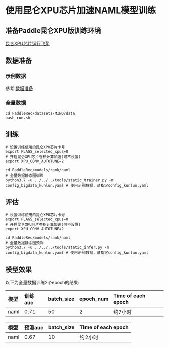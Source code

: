# 使用昆仑XPU芯片加速NAML模型训练

## 准备Paddle昆仑XPU版训练环境
[昆仑XPU芯片运行飞桨](https://www.paddlepaddle.org.cn/documentation/docs/zh/guides/xpu_docs/index_cn.html)

## 数据准备

### 示例数据
参考 [数据准备](README##数据准备)


### 全量数据
```shell
cd PaddleRec/datasets/MIND/data
bash run.sh
```

## 训练
```shell
# 设置训练使用的昆仑XPU芯片卡号
export FLAGS_selected_xpus=0
# 开启昆仑XPU芯片卷积计算加速(可不设置)
export XPU_CONV_AUTOTUNE=2

cd PaddleRec/models/rank/naml 
# 全量数据静态图训练
python3.7 -u ../../../tools/static_trainer.py -m config_bigdata_kunlun.yaml # 使用示例数据，请指定config_kunlun.yaml
```

## 评估
```shell
# 设置训练使用的昆仑XPU芯片卡号
export FLAGS_selected_xpus=0
# 开启昆仑XPU芯片卷积计算加速(可不设置)
export XPU_CONV_AUTOTUNE=2

cd PaddleRec/models/rank/naml 
# 全量数据静态图预测
python3.7 -u ../../../tools/static_infer.py -m config_bigdata_kunlun.yaml # 使用示例数据，请指定config_kunlun.yaml
```

## 模型效果
以下为全量数据训练2个epoch的结果:

| 模型 | 训练auc |batch_size | epoch_num| Time of each epoch| 
| :------| :------ | :------ | :------| :------ | 
| naml | 0.71 | 50 | 2 | 约7小时 | 


| 模型 | 预测auc |batch_size | Time of each epoch| 
| :------| :------ | :------ | :------ | 
| naml | 0.67 | 10 | 约2小时 | 
